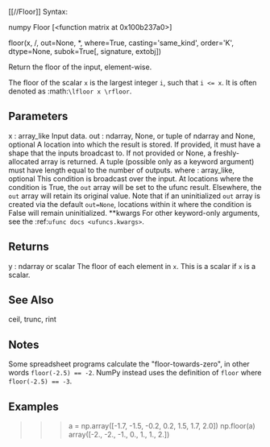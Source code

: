 [[//Floor]]
Syntax:

  numpy Floor [<function matrix at 0x100b237a0>]

floor(x, /, out=None, *, where=True, casting='same_kind', order='K', dtype=None, subok=True[, signature, extobj])

Return the floor of the input, element-wise.

The floor of the scalar `x` is the largest integer `i`, such that
`i <= x`.  It is often denoted as :math:`\lfloor x \rfloor`.

Parameters
----------
x : array_like
    Input data.
out : ndarray, None, or tuple of ndarray and None, optional
    A location into which the result is stored. If provided, it must have
    a shape that the inputs broadcast to. If not provided or None,
    a freshly-allocated array is returned. A tuple (possible only as a
    keyword argument) must have length equal to the number of outputs.
where : array_like, optional
    This condition is broadcast over the input. At locations where the
    condition is True, the `out` array will be set to the ufunc result.
    Elsewhere, the `out` array will retain its original value.
    Note that if an uninitialized `out` array is created via the default
    ``out=None``, locations within it where the condition is False will
    remain uninitialized.
**kwargs
    For other keyword-only arguments, see the
    :ref:`ufunc docs <ufuncs.kwargs>`.

Returns
-------
y : ndarray or scalar
    The floor of each element in `x`.
    This is a scalar if `x` is a scalar.

See Also
--------
ceil, trunc, rint

Notes
-----
Some spreadsheet programs calculate the "floor-towards-zero", in other
words ``floor(-2.5) == -2``.  NumPy instead uses the definition of
`floor` where `floor(-2.5) == -3`.

Examples
--------
>>> a = np.array([-1.7, -1.5, -0.2, 0.2, 1.5, 1.7, 2.0])
>>> np.floor(a)
array([-2., -2., -1.,  0.,  1.,  1.,  2.])